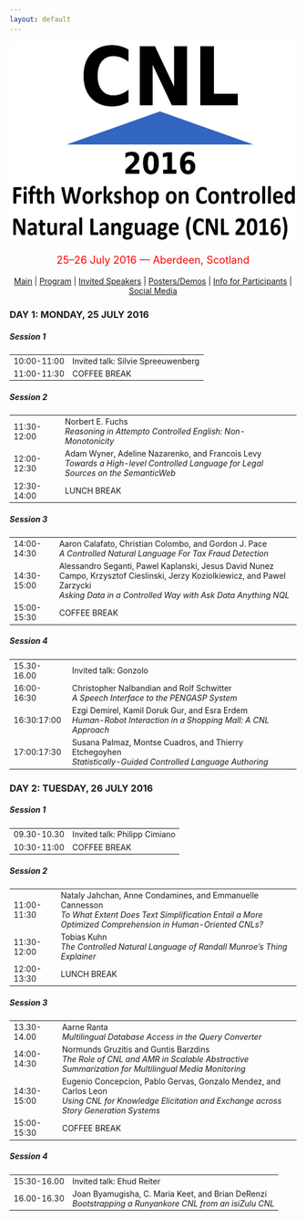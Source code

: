 ```yaml
---
layout: default
---
```

<p align="middle">
<img src="logo3.jpg" width="650" height="350"/>
</p>
<p align="middle" style="color:red; font-size:130%">25–26 July 2016 — Aberdeen, Scotland</p>
<p class="tabs" align="middle">
<a href="cnl2016.html">Main</a> | <a href="cnl2016program.html">Program</a> | <a href="cnl2016speakers.html">Invited Speakers</a> | <a href="cnl2016pd.html">Posters/Demos</a> | <a href="cnl2016info.html">Info for Participants</a> | <a href="cnl2016SM.html">Social Media</a> 
</p>
<body>

<h3>DAY 1: MONDAY, 25 JULY 2016</h3>

<h5>Session 1</h5>

<table style="border: none; border-collapse: collapse;" border="0" cellspacing="0" cellpadding="0" width="100%" align="center">
<tr><td class="time">10:00-11:00 </td><td>Invited talk: Silvie Spreeuwenberg</td></tr>
<tr><td class="time">11:00-11:30 </td><td>COFFEE BREAK</td></tr>
</table>

<h5>Session 2</h5>

<table style="border: none; border-collapse: collapse;" border="0" cellspacing="0" cellpadding="0" width="100%" align="center">
<tr><td class="time">11:30-12:00 </td><td>Norbert E. Fuchs<br/><em>Reasoning in Attempto Controlled English: Non-Monotonicity</em></td></tr>
<tr><td class="time">12:00-12:30 </td><td>Adam Wyner, Adeline Nazarenko, and Francois Levy<br/><em>Towards a High-level Controlled Language for Legal Sources on the SemanticWeb</em></td></tr>
<tr><td class="time">12:30-14:00 </td><td>LUNCH BREAK</td></tr>
</table>


<h5>Session 3</h5>

<table style="border: none; border-collapse: collapse;" border="0" cellspacing="0" cellpadding="0" width="100%" align="center">
<tr><td class="time">14:00-14:30 </td><td>Aaron Calafato, Christian Colombo, and Gordon J. Pace
<br/><em>A Controlled Natural Language For Tax Fraud Detection </em></td></tr>
<tr><td class="time">14:30-15:00 </td><td>Alessandro Seganti, Pawel Kaplanski, Jesus David Nunez Campo, Krzysztof Cieslinski, Jerzy Koziolkiewicz, and Pawel Zarzycki<br/><em>Asking Data in a Controlled Way with Ask Data Anything NQL
</em></td></tr>
<tr><td class="time">15:00-15:30 </td><td>COFFEE BREAK</td></tr>
</table>

<h5>Session 4</h5>

<table style="border: none; border-collapse: collapse;" border="0" cellspacing="0" cellpadding="0" width="100%" align="center">
<tr><td class="time">15.30-16.00  </td><td>Invited talk: Gonzolo </td></tr>
<tr><td class="time">16:00-16:30 </td><td>Christopher Nalbandian and Rolf Schwitter<br/><em>A Speech Interface to the PENGASP System
 </em></td></tr>
<tr><td class="time">16:30:17:00 </td><td>Ezgi Demirel, Kamil Doruk Gur, and Esra Erdem<br/><em>Human-Robot Interaction in a Shopping Mall: A CNL Approach</em></td></tr>
<tr><td class="time">17:00:17:30 </td><td>Susana Palmaz, Montse Cuadros, and Thierry Etchegoyhen<br/><em>Statistically-Guided Controlled Language Authoring</em></td></tr>


</table>

<h3>DAY 2: TUESDAY, 26 JULY 2016</h3>

<h5>Session 1</h5>

<table style="border: none; border-collapse: collapse;" border="0" cellspacing="0" cellpadding="0" width="100%" align="center">
<tr><td class="time">09.30-10.30  </td><td>Invited talk: Philipp Cimiano</td></tr>
<tr><td class="time">10:30-11:00 </td><td>COFFEE BREAK</td></tr>
</table>

<h5>Session 2</h5>

<table style="border: none; border-collapse: collapse;" border="0" cellspacing="0" cellpadding="0" width="100%" align="center">
<tr><td class="time">11:00-11:30</td><td>Nataly Jahchan, Anne Condamines, and Emmanuelle Cannesson<br/><em>To What Extent Does Text Simplification Entail a More Optimized Comprehension in Human-Oriented CNLs?</em></td></tr>
<tr><td class="time">11:30-12:00 </td><td>Tobias Kuhn<br/><em>The Controlled Natural Language of Randall Munroe’s Thing Explainer
</em></td></tr>
<tr><td class="time">12:00-13:30 </td><td>LUNCH BREAK</td></tr>
</table>


<h5>Session 3</h5>

<table style="border: none; border-collapse: collapse;" border="0" cellspacing="0" cellpadding="0" width="100%" align="center">
<tr><td class="time">13.30-14.00 </td><td>Aarne Ranta<br/><em>Multilingual Database Access in the Query Converter </em></td></tr>
<tr><td class="time">14:00-14:30</td><td>Normunds Gruzitis and Guntis Barzdins<br/><em>The Role of CNL and AMR in Scalable Abstractive Summarization for Multilingual Media Monitoring</em></td></tr>
<tr><td class="time">14:30-15:00</td><td>Eugenio Concepcion, Pablo Gervas, Gonzalo Mendez, and Carlos Leon<br/><em>Using CNL for Knowledge Elicitation and Exchange across Story Generation Systems</em></td></tr>
<tr><td class="time">15:00-15:30 </td><td>COFFEE BREAK</td></tr>
</table>

<h5>Session 4</h5>
<table style="border: none; border-collapse: collapse;" border="0" cellspacing="0" cellpadding="0" width="100%" align="center">
<tr><td class="time">15:30-16.00  </td><td>Invited talk: Ehud Reiter  </td></tr>
<tr><td class="time">16.00-16.30 </td><td>Joan Byamugisha, C. Maria Keet, and Brian DeRenzi<br/><em>Bootstrapping a Runyankore CNL from an isiZulu CNL </em></td></tr>

</table>


</body>
